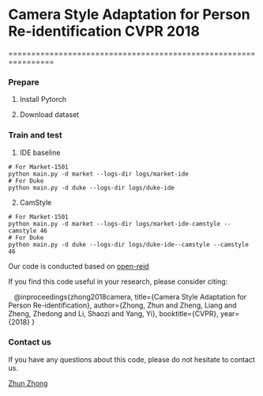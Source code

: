 # Camera Style Adaptation for Person Re-identification CVPR 2018 
================================================================

### Prepare

1. Install Pytorch

2. Download dataset


### Train and test

1. IDE baseline
  ```Shell
  # For Market-1501
  python main.py -d market --logs-dir logs/market-ide
  # For Duke
  python main.py -d duke --logs-dir logs/duke-ide
  ```
2. CamStyle
  ```Shell
  # For Market-1501
  python main.py -d market --logs-dir logs/market-ide-camstyle --camstyle 46
  # For Duke
  python main.py -d duke --logs-dir logs/duke-ide--camstyle --camstyle 46
  ```


Our code is conducted based on [open-reid](https://github.com/Cysu/open-reid)

If you find this code useful in your research, please consider citing:

    @inproceedings{zhong2018camera,
    title={Camera Style Adaptation for Person Re-identification},
    author={Zhong, Zhun and Zheng, Liang and Zheng, Zhedong and Li, Shaozi and Yang, Yi},
    booktitle={CVPR},
    year={2018}
    }
    
        
### Contact us

If you have any questions about this code, please do not hesitate to contact us.

[Zhun Zhong](http://zhunzhong.site)

